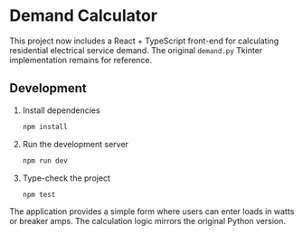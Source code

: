 # Demand Calculator

This project now includes a React + TypeScript front-end for calculating
residential electrical service demand. The original `demand.py` Tkinter
implementation remains for reference.

## Development

1. Install dependencies

   ```bash
   npm install
   ```

2. Run the development server

   ```bash
   npm run dev
   ```

3. Type-check the project

   ```bash
   npm test
   ```

The application provides a simple form where users can enter loads in watts
or breaker amps. The calculation logic mirrors the original Python version.
